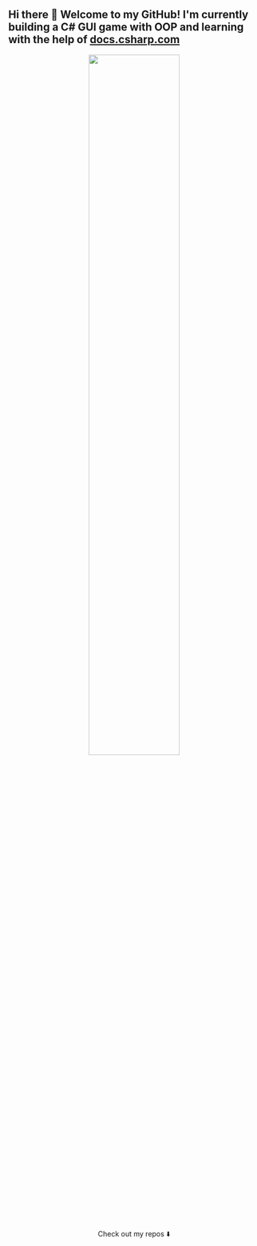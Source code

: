 <p align="center">
<h2> Hi there 👋 Welcome to my GitHub! I'm currently building a C# GUI game with OOP and learning with the help of <a href="https://learn.microsoft.com/en-us/dotnet/csharp/tour-of-csharp/">docs.csharp.com</a> </h2>
</p>

<p align="center">
   <img src="https://github.com/user-attachments/assets/f0111ff3-b02b-43ed-8b3e-10b54708b3b9" style="display: block; margin-left: auto; margin-right: auto; width: 60%;" />
</p>

<p align="center">
  Check out my repos ⬇️
</p>
